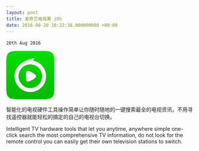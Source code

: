 ```yaml
---
layout: post
title: 爱奇艺电视果 iOS 
date: 2016-08-20 16:22:38.000000000 +09:00
---
```

`20th Aug 2016`

<p><img src="assets/icons/TVG.png" alt="image" width="130px"></p>

智能化的电视硬件工具操作简单让你随时随地的一键搜索最全的电视资讯，不用寻找遥控器就能轻松的搞定的自己的电视台切换。

Intelligent TV hardware tools that let you anytime, anywhere simple one-click search the most comprehensive TV information, do not look for the remote control you can easily get their own television stations to switch.

<center>
<h1>
<a href="http://app.iqiyi.com/tv/player/" class="fa fa-apple"></a>
<a href="http://app.iqiyi.com/tv/player/" class="fa fa-android"></a>
</h1>
</center>
